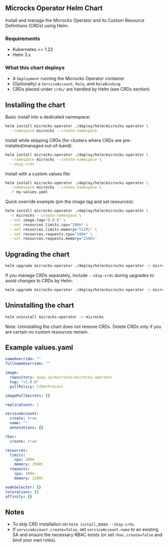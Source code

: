 ## Microcks Operator Helm Chart

Install and manage the Microcks Operator and its Custom Resource Definitions (CRDs) using Helm.

### Requirements
- Kubernetes >= 1.22
- Helm 3.x

### What this chart deploys
- A `Deployment` running the Microcks Operator container
- (Optionally) a `ServiceAccount`, `Role`, and `RoleBinding`
- CRDs placed under `crds/` are handled by Helm (see CRDs section)

## Installing the chart

Basic install into a dedicated namespace:

```bash
helm install microcks-operator ./deploy/helm/microcks-operator \
  --namespace microcks --create-namespace
```

Install while skipping CRDs (for clusters where CRDs are pre-installed/managed out-of-band):

```bash
helm install microcks-operator ./deploy/helm/microcks-operator \
  --namespace microcks --create-namespace \
  --skip-crds
```

Install with a custom values file:

```bash
helm install microcks-operator ./deploy/helm/microcks-operator \
  --namespace microcks --create-namespace \
  -f my-values.yaml
```

Quick override example (pin the image tag and set resources):

```bash
helm install microcks-operator ./deploy/helm/microcks-operator \
  -n microcks --create-namespace \
  --set image.tag="0.0.6" \
  --set resources.limits.cpu="200m" \
  --set resources.limits.memory="512Mi" \
  --set resources.requests.cpu="100m" \
  --set resources.requests.memory="256Mi"
```

## Upgrading the chart

```bash
helm upgrade microcks-operator ./deploy/helm/microcks-operator -n microcks
```

If you manage CRDs separately, include `--skip-crds` during upgrades to avoid changes to CRDs by Helm:

```bash
helm upgrade microcks-operator ./deploy/helm/microcks-operator -n microcks --skip-crds
```

## Uninstalling the chart

```bash
helm uninstall microcks-operator -n microcks
```

Note: Uninstalling the chart does not remove CRDs. Delete CRDs only if you are certain no custom resources remain.


## Example values.yaml

```yaml
nameOverride: ""
fullnameOverride: ""

image:
  repository: quay.io/microcks/microcks-operator
  tag: "v1.0.0"
  pullPolicy: IfNotPresent

imagePullSecrets: []

replicaCount: 1

serviceAccount:
  create: true
  name: ""
  annotations: {}

rbac:
  create: true

resources:
  limits:
    cpu: 200m
    memory: 256Mi
  requests:
    cpu: 100m
    memory: 128Mi

nodeSelector: {}
tolerations: []
affinity: {}
```

## Notes
- To skip CRD installation on `helm install`, pass `--skip-crds`.
- If `serviceAccount.create=false`, set `serviceAccount.name` to an existing SA and ensure the necessary RBAC exists (or set `rbac.create=false` and bind your own roles).

